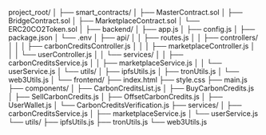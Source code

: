 project_root/
│
├── smart_contracts/
│   ├── MasterContract.sol
│   ├── BridgeContract.sol
│   ├── MarketplaceContract.sol
│   └── ERC20CO2Token.sol
│
├── backend/
│   ├── app.js
│   ├── config.js
│   ├── package.json
│   └── .env
│   ├── api/
│   │   ├── routes.js
│   │   ├── controllers/
│   │   │   ├── carbonCreditsController.js
│   │   │   ├── marketplaceController.js
│   │   │   └── userController.js
│   │   └── services/
│   │       ├── carbonCreditsService.js
│   │       ├── marketplaceService.js
│   │       └── userService.js
│   └── utils/
│       ├── ipfsUtils.js
│       ├── tronUtils.js
│       └── web3Utils.js
│
└── frontend/
    ├── index.html
    ├── style.css
    ├── main.js
    ├── components/
    │   ├── CarbonCreditsList.js
    │   ├── BuyCarbonCredits.js
    │   ├── SellCarbonCredits.js
    │   ├── OffsetCarbonCredits.js
    │   ├── UserWallet.js
    │   └── CarbonCreditsVerification.js
    ├── services/
    │   ├── carbonCreditsService.js
    │   ├── marketplaceService.js
    │   └── userService.js
    └── utils/
        ├── ipfsUtils.js
        ├── tronUtils.js
        └── web3Utils.js

